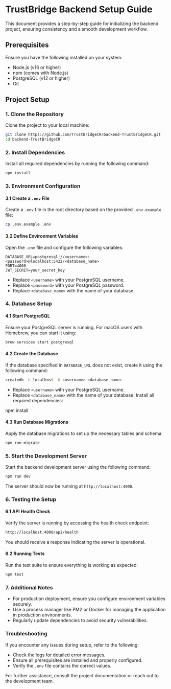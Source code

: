 # TrustBridge Backend Setup Guide

This document provides a step-by-step guide for initializing the backend project, ensuring consistency and a smooth development workflow.

## Prerequisites

Ensure you have the following installed on your system:

- Node.js (v16 or higher)
- npm (comes with Node.js)
- PostgreSQL (v12 or higher)
- Git

## Project Setup

### 1. Clone the Repository

Clone the project to your local machine:

```bash
git clone https://github.com/TrustBridgeCR/backend-TrustBridgeCR.git
cd backend-TrustBridgeCR
```

### 2. Install Dependencies

Install all required dependencies by running the following command:

```bash
npm install
```

### 3. Environment Configuration

#### 3.1 Create a `.env` File

Create a `.env` file in the root directory based on the provided `.env.example` file:

```bash
cp .env.example .env
```

#### 3.2 Define Environment Variables

Open the `.env` file and configure the following variables:

```env
DATABASE_URL=postgresql://<username>:<password>@localhost:5432/<database_name>
PORT=4000
JWT_SECRET=your_secret_key
```

- Replace `<username>` with your PostgreSQL username.
- Replace `<password>` with your PostgreSQL password.
- Replace `<database_name>` with the name of your database.

### 4. Database Setup

#### 4.1 Start PostgreSQL

Ensure your PostgreSQL server is running. For macOS users with Homebrew, you can start it using:

```bash
brew services start postgresql
```

#### 4.2 Create the Database

If the database specified in `DATABASE_URL` does not exist, create it using the following command:

```bash
createdb -h localhost -U <username> <database_name>
```
- Replace `<username>` with your PostgreSQL username.
- Replace `<database_name>` with the name of your database.
Install all required dependencies:

npm install
#### 4.3 Run Database Migrations

Apply the database migrations to set up the necessary tables and schema:

```bash
npm run migrate
```

### 5. Start the Development Server

Start the backend development server using the following command:

```bash
npm run dev
```

The server should now be running at `http://localhost:4000`.

### 6. Testing the Setup

#### 6.1 API Health Check

Verify the server is running by accessing the health check endpoint:

```bash
http://localhost:4000/api/health
```

You should receive a response indicating the server is operational.

#### 6.2 Running Tests

Run the test suite to ensure everything is working as expected:

```bash
npm test
```

### 7. Additional Notes

- For production deployment, ensure you configure environment variables securely.
- Use a process manager like PM2 or Docker for managing the application in production environments.
- Regularly update dependencies to avoid security vulnerabilities.

### Troubleshooting

If you encounter any issues during setup, refer to the following:

- Check the logs for detailed error messages.
- Ensure all prerequisites are installed and properly configured.
- Verify the `.env` file contains the correct values.

For further assistance, consult the project documentation or reach out to the development team.
